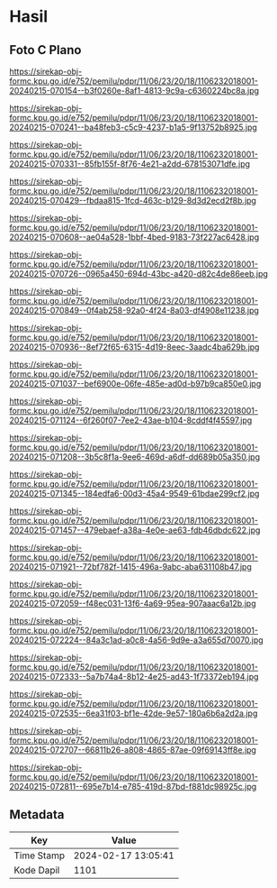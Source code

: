 # Hasil

## Foto C Plano

https://sirekap-obj-formc.kpu.go.id/e752/pemilu/pdpr/11/06/23/20/18/1106232018001-20240215-070154--b3f0260e-8af1-4813-9c9a-c6360224bc8a.jpg

https://sirekap-obj-formc.kpu.go.id/e752/pemilu/pdpr/11/06/23/20/18/1106232018001-20240215-070241--ba48feb3-c5c9-4237-b1a5-9f13752b8925.jpg

https://sirekap-obj-formc.kpu.go.id/e752/pemilu/pdpr/11/06/23/20/18/1106232018001-20240215-070331--85fb155f-8f76-4e21-a2dd-678153071dfe.jpg

https://sirekap-obj-formc.kpu.go.id/e752/pemilu/pdpr/11/06/23/20/18/1106232018001-20240215-070429--fbdaa815-1fcd-463c-b129-8d3d2ecd2f8b.jpg

https://sirekap-obj-formc.kpu.go.id/e752/pemilu/pdpr/11/06/23/20/18/1106232018001-20240215-070608--ae04a528-1bbf-4bed-9183-73f227ac6428.jpg

https://sirekap-obj-formc.kpu.go.id/e752/pemilu/pdpr/11/06/23/20/18/1106232018001-20240215-070726--0965a450-694d-43bc-a420-d82c4de86eeb.jpg

https://sirekap-obj-formc.kpu.go.id/e752/pemilu/pdpr/11/06/23/20/18/1106232018001-20240215-070849--0f4ab258-92a0-4f24-8a03-df4908e11238.jpg

https://sirekap-obj-formc.kpu.go.id/e752/pemilu/pdpr/11/06/23/20/18/1106232018001-20240215-070936--8ef72f65-6315-4d19-8eec-3aadc4ba629b.jpg

https://sirekap-obj-formc.kpu.go.id/e752/pemilu/pdpr/11/06/23/20/18/1106232018001-20240215-071037--bef6900e-06fe-485e-ad0d-b97b9ca850e0.jpg

https://sirekap-obj-formc.kpu.go.id/e752/pemilu/pdpr/11/06/23/20/18/1106232018001-20240215-071124--6f260f07-7ee2-43ae-b104-8cddf4f45597.jpg

https://sirekap-obj-formc.kpu.go.id/e752/pemilu/pdpr/11/06/23/20/18/1106232018001-20240215-071208--3b5c8f1a-9ee6-469d-a6df-dd689b05a350.jpg

https://sirekap-obj-formc.kpu.go.id/e752/pemilu/pdpr/11/06/23/20/18/1106232018001-20240215-071345--184edfa6-00d3-45a4-9549-61bdae299cf2.jpg

https://sirekap-obj-formc.kpu.go.id/e752/pemilu/pdpr/11/06/23/20/18/1106232018001-20240215-071457--479ebaef-a38a-4e0e-ae63-fdb46dbdc622.jpg

https://sirekap-obj-formc.kpu.go.id/e752/pemilu/pdpr/11/06/23/20/18/1106232018001-20240215-071921--72bf782f-1415-496a-9abc-aba631108b47.jpg

https://sirekap-obj-formc.kpu.go.id/e752/pemilu/pdpr/11/06/23/20/18/1106232018001-20240215-072059--f48ec031-13f6-4a69-95ea-907aaac6a12b.jpg

https://sirekap-obj-formc.kpu.go.id/e752/pemilu/pdpr/11/06/23/20/18/1106232018001-20240215-072224--84a3c1ad-a0c8-4a56-9d9e-a3a655d70070.jpg

https://sirekap-obj-formc.kpu.go.id/e752/pemilu/pdpr/11/06/23/20/18/1106232018001-20240215-072333--5a7b74a4-8b12-4e25-ad43-1f73372eb194.jpg

https://sirekap-obj-formc.kpu.go.id/e752/pemilu/pdpr/11/06/23/20/18/1106232018001-20240215-072535--6ea31f03-bf1e-42de-9e57-180a6b6a2d2a.jpg

https://sirekap-obj-formc.kpu.go.id/e752/pemilu/pdpr/11/06/23/20/18/1106232018001-20240215-072707--66811b26-a808-4865-87ae-09f69143ff8e.jpg

https://sirekap-obj-formc.kpu.go.id/e752/pemilu/pdpr/11/06/23/20/18/1106232018001-20240215-072811--695e7b14-e785-419d-87bd-f881dc98925c.jpg


## Metadata

| Key        | Value               |
| ---------- | ------------------- |
| Time Stamp | 2024-02-17 13:05:41 |
| Kode Dapil | 1101                |



